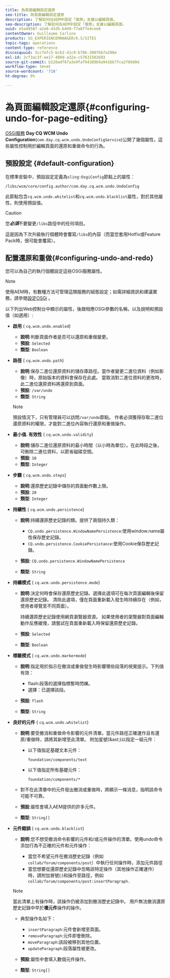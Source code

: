 ```yaml
---
title: 為頁面編輯設定還原
seo-title: 為頁面編輯設定還原
description: 了解如何在AEM中設定「復原」支援以編輯頁面。
seo-description: 了解如何在AEM中設定「復原」支援以編輯頁面。
uuid: e5a49587-a2a6-41d5-b449-f7a8f7e4cee6
contentOwner: Guillaume Carlino
products: SG_EXPERIENCEMANAGER/6.5/SITES
topic-tags: operations
content-type: reference
discoiquuid: 3cc7efc5-bcb2-41c9-b78b-308f6b7a298e
exl-id: 2cf3ac3f-ee17-480d-a32a-c57631502693
source-git-commit: b220adf6fa3e9faf94389b9a9416b7fca2f89d9d
workflow-type: tm+mt
source-wordcount: '718'
ht-degree: 0%

---
```


# 為頁面編輯設定還原{#configuring-undo-for-page-editing}

[OSGi服務](/help/sites-deploying/configuring-osgi.md) **Day CQ WCM Undo Configuration**(`com.day.cq.wcm.undo.UndoConfigService`)公開了幾個屬性，這些屬性控制用於編輯頁面的還原和重做命令的行為。

## 預設設定 {#default-configuration}

在標準安裝中，預設設定定義為`sling:OsgiConfig`節點上的屬性：

`/libs/wcm/core/config.author/com.day.cq.wcm.undo.UndoConfig`

此節點包含`cq.wcm.undo.whitelist`和`cq.wcm.undo.blacklist`屬性，對於其他屬性，則使用預設值。

>[!CAUTION]
>
>您&#x200B;***必須***&#x200B;不要變更`/libs`路徑中的任何項目。
>
>這是因為下次升級執行個體時會覆寫`/libs`的內容（而當您套用Hotfix或Feature Pack時，很可能會覆寫）。

## 配置還原和重做{#configuring-undo-and-redo}

您可以為自己的執行個體設定這些OSGi服務屬性。

>[!NOTE]
>
>使用AEM時，有數種方法可管理這類服務的組態設定；如需詳細資訊和建議實務，請參閱[設定OSGi](/help/sites-deploying/configuring-osgi.md) 。

以下列出Web控制台中顯示的屬性，後跟相應OSGi參數的名稱，以及說明和預設值（如適用）:

* **啟用**
( 
`cq.wcm.undo.enabled`)

   * **說明**:判斷頁面作者是否可以還原和重做變更。
   * **預設**:  `Selected`
   * **類型**:  `Boolean`

* **路徑**
( 
`cq.wcm.undo.path`)

   * **說明**:保存二進位還原資料的儲存庫路徑。當作者變更二進位資料（例如影像）時，原始版本的資料會保存在此處。 當取消對二進位資料的更改時，此二進位還原資料將還原到頁面。
   * **預設**:  `/var/undo`
   * **類型**:  `String`

   >[!NOTE]
   >
   >預設情況下，只有管理員可以訪問`/var/undo`節點。 作者必須獲得存取二進位還原資料的權限，才能對二進位內容執行還原和重做操作。

* **最小值. 有效性**
( 
`cq.wcm.undo.validity`)

   * **說明**:儲存二進位還原資料的最小時間（以小時為單位）。在此時段之後，可刪除二進位資料，以節省磁碟空間。
   * **預設**:  `10`
   * **類型**:  `Integer`

* **步驟**
( 
`cq.wcm.undo.steps`)

   * **說明**:還原歷史記錄中儲存的頁面動作數上限。
   * **預設**:  `20`
   * **類型**:  `Integer`

* **持續性**
( 
`cq.wcm.undo.persistence`)

   * **說明**:持續還原歷史記錄的類。提供了兩個持久類：

      * `CQ.undo.persistence.WindowNamePersistence`:使用window.name屬性保存歷史記錄。
      * `CQ.undo.persistence.CookiePersistance`:使用Cookie保存歷史記錄。
   * **預設**:  `CQ.undo.persistence.WindowNamePersistence`
   * **類型**:  `String`


* **持續模式**
( 
`cq.wcm.undo.persistence.mode`)

   * **說明**:決定何時會保存還原歷史記錄。選擇此選項可在每次頁面編輯後保留還原歷史記錄。 清除此選項，僅在頁面重新載入發生時持續存在（例如，使用者導覽至不同頁面）。

      持續還原歷史記錄使用網頁瀏覽器資源。 如果使用者的瀏覽器對頁面編輯動作反應緩慢，請嘗試在頁面重新載入時保留還原歷史記錄。

   * **預設**:  `Selected`
   * **類型**:  `Boolean`

* **標籤模式**
( 
`cq.wcm.undo.markermode`)

   * **說明**:指定用於指示在撤消或重做發生時影響哪些段落的視覺提示。下列值有效：

      * flash:段落的選擇指標暫時閃爍。
      * 選擇：已選擇該段。
   * **預設**:  `flash`
   * **類型**:  `String`


* **良好的元件**
( 
`cq.wcm.undo.whitelist`)

   * **說明**:要受撤消和重做命令影響的元件清單。當元件路徑正確運作且有還原/重做時，請將其新增至此清單。 附加星號(&amp;ast;)以指定一組元件：

      * 以下值指定基礎文本元件：

         `foundation/components/text`

      * 以下值指定所有基礎元件：

         `foundation/components/*`
   * 對不在此清單中的元件發出撤消或重做時，將顯示一條消息，指明該命令可能不可靠。

   * **預設**:屬性會填入AEM提供的許多元件。
   * **類型**:  `String[]`


* **元件錯誤**
( 
`cq.wcm.undo.blacklist`)

   * **說明**:您不想受撤消命令影響的元件和/或元件操作的清單。使用undo命令添加行為不正確的元件和元件操作：

      * 當您不希望元件在撤消歷史記錄（例如`collab/forum/components/post`）中執行任何操作時，添加元件路徑
      * 當您想要從還原歷史記錄中忽略該特定操作（其他操作正確運作）時，請附加冒號(:)和操作至路徑，例如`collab/forum/components/post:insertParagraph.`

   >[!NOTE]
   >
   >當此清單上有操作時，該操作仍被添加到撤消歷史記錄中。 用戶無法撤消還原歷史記錄中早於&#x200B;**壞元件**&#x200B;操作的操作。

   * 典型操作名如下：

      * `insertParagraph`:元件會新增至頁面。
      * `removeParagraph`:元件即會刪除。
      * `moveParagraph`:該段被移到其他位置。
      * `updateParagraph`:段落屬性被更改。
   * **預設**:屬性中會填入數個元件操作。
   * **類型**:  `String[]`
